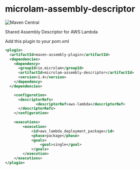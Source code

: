 # microlam-assembly-descriptor

![Maven Central](https://img.shields.io/maven-central/v/io.microlam/microlam-assembly-descriptor)

Shared Assembly Descriptor for AWS Lambda

Add this plugin to your pom.xml

```pom.xml
<plugin>
  <artifactId>maven-assembly-plugin</artifactId>
  <dependencies>
    <dependency>
      <groupId>io.microlam</groupId>
      <artifactId>microlam-assembly-descriptor</artifactId>
      <version>1.4</version>
    </dependency>
  </dependencies>

    <configuration>
      <descriptorRefs>
              <descriptorRef>aws-lambda</descriptorRef>
      </descriptorRefs>
    </configuration>
    
    <executions>
        <execution>
            <id>aws_lambda_deployment_package</id>
            <phase>package</phase>
            <goals>
                <goal>single</goal>
            </goals>
        </execution>
    </executions>
</plugin>
```
